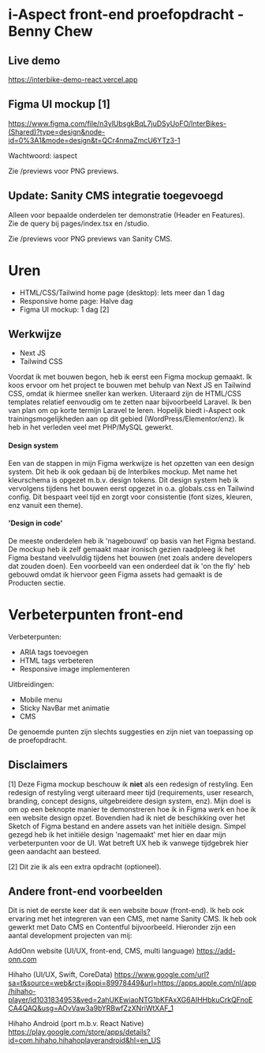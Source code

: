 # i-Aspect front-end proefopdracht - Benny Chew

## Live demo

https://interbike-demo-react.vercel.app

## Figma UI mockup [1]

https://www.figma.com/file/n3ylUbsgkBqL7juDSyUoFO/InterBikes-(Shared)?type=design&node-id=0%3A1&mode=design&t=QCr4nmaZmcU6YTz3-1

Wachtwoord: iaspect

Zie /previews voor PNG previews.

## Update: Sanity CMS integratie toegevoegd

Alleen voor bepaalde onderdelen ter demonstratie (Header en Features). Zie de query bij pages/index.tsx en /studio.

Zie /previews voor PNG previews van Sanity CMS.

# Uren

- HTML/CSS/Tailwind home page (desktop): Iets meer dan 1 dag
- Responsive home page: Halve dag
- Figma UI mockup: 1 dag [2]

## Werkwijze

- Next JS
- Tailwind CSS

Voordat ik met bouwen begon, heb ik eerst een Figma mockup gemaakt. Ik koos ervoor om het project te bouwen met behulp van Next JS en Tailwind CSS, omdat ik hiermee sneller kan werken. Uiteraard zijn de HTML/CSS templates relatief eenvoudig om te zetten naar bijvoorbeeld Laravel. Ik ben van plan om op korte termijn Laravel te leren. Hopelijk biedt i-Aspect ook trainingsmogelijkheden aan op dit gebied (WordPress/Elementor/enz). Ik heb in het verleden veel met PHP/MySQL gewerkt.

#### Design system

Een van de stappen in mijn Figma werkwijze is het opzetten van een design system. Dit heb ik ook gedaan bij de Interbikes mockup. Met name het kleurschema is opgezet m.b.v. design tokens. Dit design system heb ik vervolgens tijdens het bouwen eerst opgezet in o.a. globals.css en Tailwind config. Dit bespaart veel tijd en zorgt voor consistentie (font sizes, kleuren, enz vanuit een theme).

#### 'Design in code'

De meeste onderdelen heb ik 'nagebouwd' op basis van het Figma bestand. De mockup heb ik zelf gemaakt maar ironisch gezien raadpleeg ik het Figma bestand veelvuldig tijdens het bouwen (net zoals andere developers dat zouden doen). Een voorbeeld van een onderdeel dat ik 'on the fly' heb gebouwd omdat ik hiervoor geen Figma assets had gemaakt is de Producten sectie.

# Verbeterpunten front-end

Verbeterpunten:

- ARIA tags toevoegen
- HTML tags verbeteren
- Responsive image implementeren

Uitbreidingen:

- Mobile menu
- Sticky NavBar met animatie
- CMS

De genoemde punten zijn slechts suggesties en zijn niet van toepassing op de proefopdracht.

## Disclaimers

[1] Deze Figma mockup beschouw ik **niet** als een redesign of restyling. Een redesign of restyling vergt uiteraard meer tijd (requirements, user research, branding, concept designs, uitgebreidere design system, enz). Mijn doel is om op een beknopte manier te demonstreren hoe ik in Figma werk en hoe ik een website design opzet. Bovendien had ik niet de beschikking over het Sketch of Figma bestand en andere assets van het initiële design. Simpel gezegd heb ik het initiële design 'nagemaakt' met hier en daar mijn verbeterpunten voor de UI. Wat betreft UX heb ik vanwege tijdgebrek hier geen aandacht aan besteed.

[2] Dit zie ik als een extra opdracht (optioneel).

## Andere front-end voorbeelden

Dit is niet de eerste keer dat ik een website bouw (front-end). Ik heb ook ervaring met het integreren van een CMS, met name Sanity CMS. Ik heb ook gewerkt met Dato CMS en Contentful bijvoorbeeld. Hieronder zijn een aantal development projecten van mij:

AddOnn website (UI/UX, front-end, CMS, multi language)
https://add-onn.com

Hihaho (UI/UX, Swift, CoreData)
https://www.google.com/url?sa=t&source=web&rct=j&opi=89978449&url=https://apps.apple.com/nl/app/hihaho-player/id1031834953&ved=2ahUKEwiaoNTG1bKFAxXG6AIHHbkuCrkQFnoECA4QAQ&usg=AOvVaw3a9bYRBwfZzXNriWtXAF_1

Hihaho Android (port m.b.v. React Native)
https://play.google.com/store/apps/details?id=com.hihaho.hihahoplayerandroid&hl=en_US
